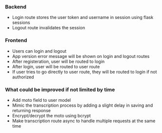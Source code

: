 ### Backend

- Login route stores the user token and username in session using flask sessions
- Logout route invalidates the session

### Frontend

- Users can login and logout
- App version error message will be shown on login and logout routes
- After registeration, user will be routed to login
- After login, user will be routed to user route
- If user tries to go directly to user route, they will be routed to login if not authorized

### What could be improved if not limited by time

- Add moto field to user model
- Mimic the transcription process by adding a slight delay in saving and returning response
- Encrypt/decrypt the moto using bcrypt
- Make transcription route async to handle multiple requests at the same time
